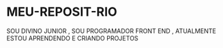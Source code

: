 # MEU-REPOSIT-RIO
SOU DIVINO JUNIOR , SOU PROGRAMADOR FRONT END , ATUALMENTE ESTOU APRENDENDO E CRIANDO PROJETOS

